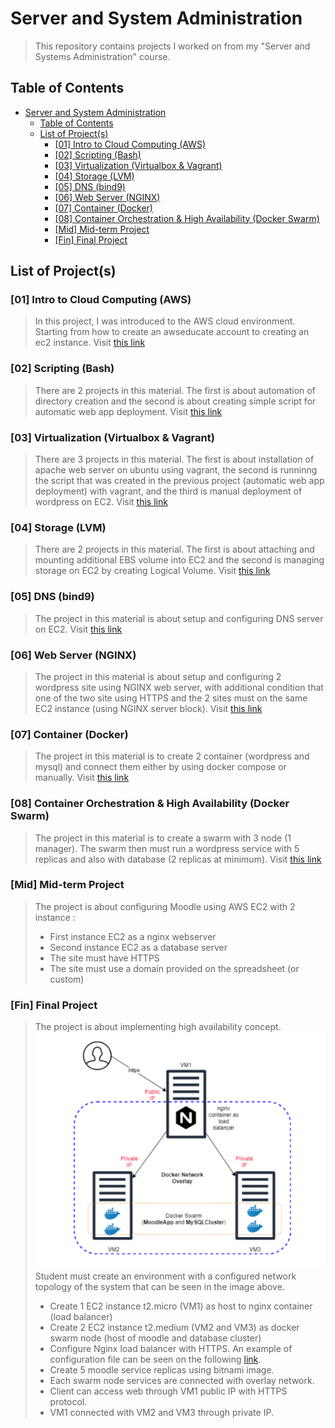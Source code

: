 # Server and System Administration

> This repository contains projects I worked on from my "Server and Systems Administration" course.

## Table of Contents

- [Server and System Administration](#server-and-system-administration)
  - [Table of Contents](#table-of-contents)
  - [List of Project(s)](#list-of-projects)
    - [[01] Intro to Cloud Computing (AWS)](#01-intro-to-cloud-computing-aws)
    - [[02] Scripting (Bash)](#02-scripting-bash)
    - [[03] Virtualization (Virtualbox & Vagrant)](#03-virtualization-virtualbox--vagrant)
    - [[04] Storage (LVM)](#04-storage-lvm)
    - [[05] DNS (bind9)](#05-dns-bind9)
    - [[06] Web Server (NGINX)](#06-web-server-nginx)
    - [[07] Container (Docker)](#07-container-docker)
    - [[08] Container Orchestration & High Availability (Docker Swarm)](#08-container-orchestration--high-availability-docker-swarm)
    - [[Mid] Mid-term Project](#mid-mid-term-project)
    - [[Fin] Final Project](#fin-final-project)

## List of Project(s)

### [01] Intro to Cloud Computing (AWS)

> In this project, I was introduced to the AWS cloud environment. Starting from how to create an awseducate account to creating an ec2 instance. Visit [this link](01-intro/README.md)

### [02] Scripting (Bash)

> There are 2 projects in this material. The first is about automation of directory creation and the second is about creating simple script for automatic web app deployment. Visit [this link](02-scripting/README.md)

### [03] Virtualization (Virtualbox & Vagrant)

> There are 3 projects in this material. The first is about installation of apache web server on ubuntu using vagrant, the second is runninng the script that was created in the previous project (automatic web app deployment) with vagrant, and the third is manual deployment of wordpress on EC2. Visit [this link](03-virtualization/README.md)

### [04] Storage (LVM)

> There are 2 projects in this material. The first is about attaching and mounting additional EBS volume into EC2 and the second is managing storage on EC2 by creating Logical Volume. Visit [this link](04-storage/README.md)

### [05] DNS (bind9)

> The project in this material is about setup and configuring DNS server on EC2. Visit [this link](05-dns/README.md)

### [06] Web Server (NGINX)

> The project in this material is about setup and configuring 2 wordpress site using NGINX web server, with additional condition that one of the two site using HTTPS and the 2 sites must on the same EC2 instance (using NGINX server block). Visit [this link](06-webserver/README.md)

### [07] Container (Docker)

> The project in this material is to create 2 container (wordpress and mysql) and connect them either by using docker compose or manually. Visit [this link](07-container/README.md)

### [08] Container Orchestration & High Availability (Docker Swarm)

> The project in this material is to create a swarm with 3 node (1 manager). The swarm then must run a wordpress service with 5 replicas and also with database (2 replicas at minimum). Visit [this link](08-orchestration/README.md)

### [Mid] Mid-term Project

> The project is about configuring Moodle using AWS EC2 with 2 instance :
>
> - First instance EC2 as a nginx webserver
> - Second instance EC2 as a database server
> - The site must have HTTPS
> - The site must use a domain provided on the spreadsheet (or custom)

### [Fin] Final Project

> The project is about implementing high availability concept.
> ![final project](img/final-project-assignment.png)
> Student must create an environment with a configured network topology of the system that can be seen in the image above.
>
> - Create 1 EC2 instance t2.micro (VM1) as host to nginx container (load balancer)
> - Create 2 EC2 instance t2.medium (VM2 and VM3) as docker swarm node (host of moodle and database cluster)
> - Configure Nginx load balancer with HTTPS. An example of configuration file can be seen on the following [link](https://github.com/nginxinc/NGINX-Demos/tree/master/nginx-swarm-demo/nginxbasic).
> - Create 5 moodle service replicas using bitnami image.
> - Each swarm node services are connected with overlay network.
> - Client can access web through VM1 public IP with HTTPS protocol.
> - VM1 connected with VM2 and VM3 through private IP.
